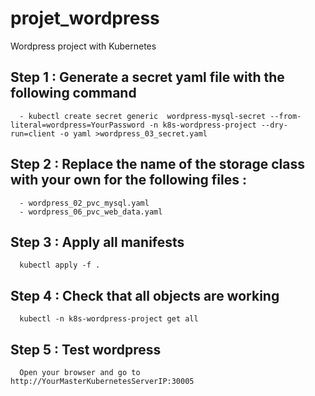 # projet_wordpress
 Wordpress project with Kubernetes

## Step 1 : Generate a secret yaml file with the following command

      - kubectl create secret generic  wordpress-mysql-secret --from-literal=wordpress=YourPassword -n k8s-wordpress-project --dry-run=client -o yaml >wordpress_03_secret.yaml

## Step 2 : Replace the name of the storage class with your own for the following files :

      - wordpress_02_pvc_mysql.yaml
      - wordpress_06_pvc_web_data.yaml

## Step 3 : Apply all manifests

      kubectl apply -f .

## Step 4 : Check that all objects are working

      kubectl -n k8s-wordpress-project get all

## Step 5 : Test wordpress

      Open your browser and go to http://YourMasterKubernetesServerIP:30005
